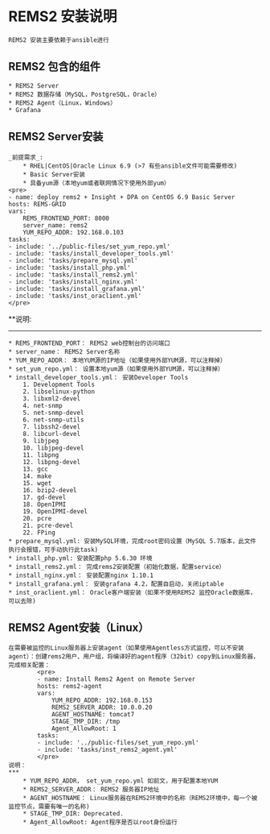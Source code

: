 # REMS2 安装说明
    REMS2 安装主要依赖于ansible进行
## REMS2 包含的组件
    * REMS2 Server
    * REMS2 数据存储（MySQL，PostgreSQL，Oracle）
    * REMS2 Agent（Linux，Windows）
    * Grafana
## REMS2 Server安装
    _前提需求_:
        * RHEL|CentOS|Oracle Linux 6.9 (>7 有些ansible文件可能需要修改)
        * Basic Server安装
        * 具备yum源（本地yum或者联网情况下使用外部yum）
    <pre>
    - name: deploy rems2 + Insight + DPA on CentOS 6.9 Basic Server
    hosts: REMS-GRID
    vars:
        REMS_FRONTEND_PORT: 8000
        server_name: rems2         
        YUM_REPO_ADDR: 192.168.0.103
    tasks:
    - include: '../public-files/set_yum_repo.yml'
    - include: 'tasks/install_developer_tools.yml'    
    - include: 'tasks/prepare_mysql.yml'
    - include: 'tasks/install_php.yml' 
    - include: 'tasks/install_rems2.yml'   
    - include: 'tasks/install_nginx.yml'     
    - include: 'tasks/install_grafana.yml'   
    - include: 'tasks/inst_oraclient.yml'  
    </pre>
**说明:
***
    * REMS_FRONTEND_PORT： REMS2 web控制台的访问端口
    * server_name： REMS2 Server名称
    * YUM_REPO_ADDR： 本地YUM源的IP地址（如果使用外部YUM源，可以注释掉）
    * set_yum_repo.yml： 设置本地yum源（如果使用外部YUM源，可以注释掉）
    * install_developer_tools.yml： 安装Developer Tools
        1. Development Tools
        2. libselinux-python
        3. libxml2-devel
        4. net-snmp
        5. net-snmp-devel
        6. net-snmp-utils
        7. libssh2-devel
        8. libcurl-devel
        9. libjpeg
        10. libjpeg-devel
        11. libpng
        12. libpng-devel
        13. gcc
        14. make
        15. wget
        16. bzip2-devel
        17. gd-devel
        18. OpenIPMI
        19. OpenIPMI-devel
        20. pcre
        21. pcre-devel
        22. FPing
    * prepare_mysql.yml: 安装MySQL环境，完成root密码设置（MySQL 5.7版本，此文件执行会报错，可手动执行此task)
    * install_php.yml: 安装配置php 5.6.30 环境
    * install_rems2.yml： 完成rems2安装配置（初始化数据，配置service）
    * install_nginx.yml： 安装配置nginx 1.10.1
    * install_grafana.yml： 安装grafana 4.2，配置自启动，关闭iptable
    * inst_oraclient.yml： Oracle客户端安装（如果不使用REMS2 监控Oracle数据库，可以去除)

## REMS2 Agent安装（Linux）
    在需要被监控的Linux服务器上安装agent（如果使用Agentless方式监控，可以不安装agent）：创建rems2用户、用户组，将编译好的agent程序（32bit）copy到Linux服务器，完成相关配置：
            <pre>
            - name: Install Rems2 Agent on Remote Server
            hosts: rems2-agent 
            vars:
                YUM_REPO_ADDR: 192.168.0.153
                REMS2_SERVER_ADDR: 10.0.0.20  
                AGENT_HOSTNAME: tomcat7
                STAGE_TMP_DIR: /tmp
                Agent_AllowRoot: 1
            tasks:
            - include: '../public-files/set_yum_repo.yml'
            - include: 'tasks/inst_rems2_agent.yml'  
            </pre>
    说明：
    ***
        * YUM_REPO_ADDR， set_yum_repo.yml 如前文，用于配置本地YUM
        * REMS2_SERVER_ADDR： REMS2 服务器IP地址
        * AGENT_HOSTNAME： Linux服务器在REMS2环境中的名称（REMS2环境中，每一个被监控节点，需要有唯一的名称)
        * STAGE_TMP_DIR: Deprecated.
        * Agent_AllowRoot: Agent程序是否以root身份运行

